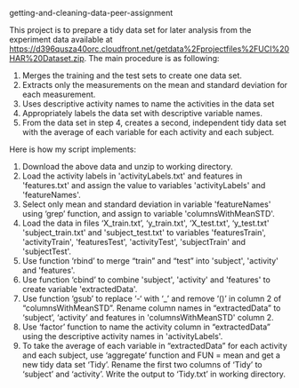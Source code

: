 getting-and-cleaning-data-peer-assignment

This project is to prepare a tidy data set for later analysis from the experiment data available at https://d396qusza40orc.cloudfront.net/getdata%2Fprojectfiles%2FUCI%20HAR%20Dataset.zip. The main procedure is as following:

1. Merges the training and the test sets to create one data set.
2. Extracts only the measurements on the mean and standard deviation for each measurement.
3. Uses descriptive activity names to name the activities in the data set
4. Appropriately labels the data set with descriptive variable names.
5. From the data set in step 4, creates a second, independent tidy data set with the average of each variable for each activity and each subject.

Here is how my script implements:
1. Download the above data and unzip to working directory.
2.	Load the activity labels in 'activityLabels.txt' and features in 'features.txt' and assign the value to variables 'activityLabels' and 'featureNames'. 
3.	Select only mean and standard deviation in variable 'featureNames' using ‘grep’ function, and assign to variable 'columnsWithMeanSTD'.
4.	Load the data in files ‘X_train.txt’, ‘y_train.txt', ‘X_test.txt', ‘y_test.txt' 'subject_train.txt' and 'subject_test.txt' to variables 'featuresTrain', 'activityTrain', 'featuresTest', 'activityTest', 'subjectTrain' and 'subjectTest'. 
5.	Use function ‘rbind’ to merge “train” and “test” into 'subject', 'activity' and 'features'.
6.	Use function ‘cbind’ to combine 'subject', 'activity' and 'features' to create variable 'extractedData'.
7.	Use function ‘gsub’ to replace ‘-‘ with ‘_’ and remove ‘()’ in column 2 of “columnsWithMeanSTD”. Rename column names in “extractedData” to ‘subject’, ‘activity’ and features in 'columnsWithMeanSTD' column 2. 
8.	Use ‘factor’ function to name the activity column in “extractedData” using the descriptive activity names in 'activityLabels'. 
9.	To take the average of each variable in “extractedData” for each activity and each subject, use ‘aggregate’ function and FUN = mean and get a new tidy data set ‘Tidy’. Rename the first two columns of ‘Tidy’ to ‘subject’ and ‘activity’. Write the output to ‘Tidy.txt’ in working directory. 